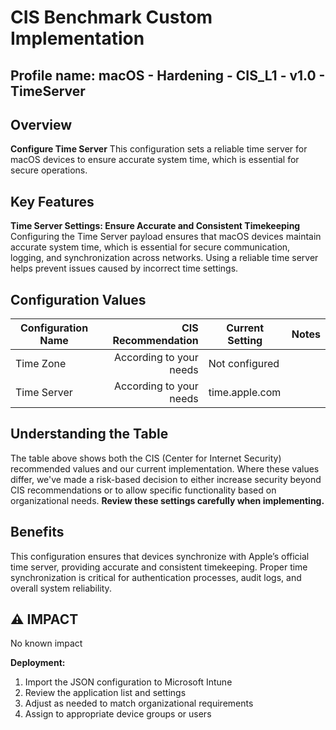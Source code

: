 # CIS Benchmark Custom Implementation

## Profile name: macOS - Hardening - CIS_L1 - v1.0 - TimeServer

## Overview
**Configure Time Server**
This configuration sets a reliable time server for macOS devices to ensure accurate system time, which is essential for secure operations.


## Key Features
**Time Server Settings: Ensure Accurate and Consistent Timekeeping**  
Configuring the Time Server payload ensures that macOS devices maintain accurate system time, which is essential for secure communication, logging, and synchronization across networks. 
Using a reliable time server helps prevent issues caused by incorrect time settings.


## Configuration Values  

| Configuration Name | CIS Recommendation | Current Setting | Notes |
|-------------------|--------------------:|-----------------|-------|
| Time Zone | According to your needs | Not configured | |
| Time Server | According to your needs | time.apple.com | |

## Understanding the Table
The table above shows both the CIS (Center for Internet Security) recommended values and our current implementation. Where these values differ, we've made a risk-based decision to either increase security beyond CIS recommendations or to allow specific functionality based on organizational needs. **Review these settings carefully when implementing.**

## Benefits  
This configuration ensures that devices synchronize with Apple’s official time server, providing accurate and consistent timekeeping. 
Proper time synchronization is critical for authentication processes, audit logs, and overall system reliability.

## ⚠️  IMPACT
No known impact

**Deployment:**
1. Import the JSON configuration to Microsoft Intune
2. Review the application list and settings
3. Adjust as needed to match organizational requirements
4. Assign to appropriate device groups or users